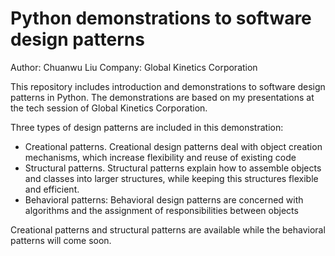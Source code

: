 # Python demonstrations to software design patterns

Author: Chuanwu Liu
Company: Global Kinetics Corporation

This repository includes introduction and demonstrations to software design patterns in Python.
The demonstrations are based on my presentations at the tech session of Global Kinetics Corporation.

Three types of design patterns are included in this demonstration:
  * Creational patterns. Creational design patterns deal with object creation mechanisms, which increase flexibility and reuse of existing code
  * Structural patterns. Structural patterns explain how to assemble objects and classes into larger structures, while keeping this structures flexible and efficient.
  * Behavioral patterns: Behavioral design patterns are concerned with algorithms and the assignment of responsibilities between objects

Creational patterns and structural patterns are available while the behavioral patterns will come soon.